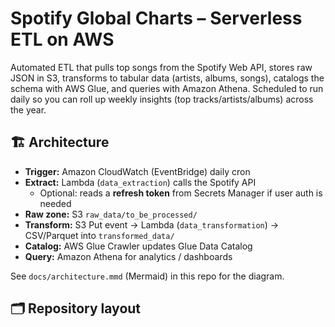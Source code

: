 # Spotify Global Charts – Serverless ETL on AWS

Automated ETL that pulls top songs from the Spotify Web API, stores raw JSON in S3, transforms to tabular data (artists, albums, songs), catalogs the schema with AWS Glue, and queries with Amazon Athena. Scheduled to run daily so you can roll up weekly insights (top tracks/artists/albums) across the year.

## 🏗️ Architecture

- **Trigger:** Amazon CloudWatch (EventBridge) daily cron
- **Extract:** Lambda (`data_extraction`) calls the Spotify API  
  - Optional: reads a **refresh token** from Secrets Manager if user auth is needed
- **Raw zone:** S3 `raw_data/to_be_processed/`
- **Transform:** S3 Put event → Lambda (`data_transformation`) → CSV/Parquet into `transformed_data/`
- **Catalog:** AWS Glue Crawler updates Glue Data Catalog
- **Query:** Amazon Athena for analytics / dashboards

See `docs/architecture.mmd` (Mermaid) in this repo for the diagram.

## 🗂️ Repository layout

